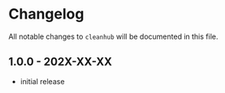 # Changelog

All notable changes to `cleanhub` will be documented in this file.

## 1.0.0 - 202X-XX-XX

- initial release
